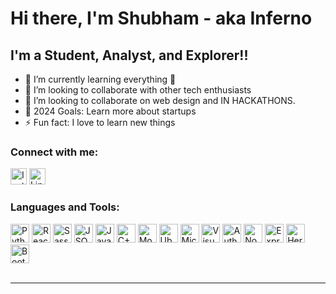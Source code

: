 
<link rel="stylesheet" href="https://cdn.jsdelivr.net/gh/devicons/devicon@v2.15.1/devicon.min.css">

# Hi there, I'm Shubham - aka Inferno 

## I'm a Student, Analyst, and Explorer!!

- 🌱 I’m currently learning everything 🤣
- 👯 I’m looking to collaborate with other tech enthusiasts 
- 💞️ I’m looking to collaborate on web design and IN HACKATHONS.
- 🥅 2024 Goals: Learn more about startups
- ⚡ Fun fact: I love to learn new things

### Connect with me:


[<img src="https://edent.github.io/SuperTinyIcons/images/svg/instagram.svg" width="26px" title="Instagram" />](https://instagram.com/stilltenacious)
[<img src="https://edent.github.io/SuperTinyIcons/images/svg/linkedin.svg" width="26px" title="LinkedIn" />](www.linkedin.com/in/shubham-joshi-840a1b1ba)



### Languages and Tools:

<img src="https://edent.github.io/SuperTinyIcons/images/svg/python.svg" width="30px" title="Python" /> <img src="https://edent.github.io/SuperTinyIcons/images/svg/react.svg" width="30" title="React" /> <img src="https://edent.github.io/SuperTinyIcons/images/svg/sass.svg" width="30" title="Sass" /> <img src="https://edent.github.io/SuperTinyIcons/images/svg/json.svg" width="30" title="JSON" /> <img src="https://edent.github.io/SuperTinyIcons/images/svg/javascript.svg" width="30" title="JavaScript" /> <img src="https://edent.github.io/SuperTinyIcons/images/svg/cplusplus.svg" width="30" title="C++"/> <img src="https://cdn.jsdelivr.net/gh/devicons/devicon/icons/mongodb/mongodb-original-wordmark.svg" width="30" title="MongoDB" /> <img src="https://edent.github.io/SuperTinyIcons/images/svg/ubuntu.svg" width="30" title="Ubuntu" /> <img src="https://edent.github.io/SuperTinyIcons/images/svg/windows.svg" width="30" title="Microsoft Windows" /> <img src="https://edent.github.io/SuperTinyIcons/images/svg/visualstudiocode.svg" width="30" title="Visual Studio Code" /> <img src="https://edent.github.io/SuperTinyIcons/images/svg/auth0.svg" width="30" title="Auth0" /> <img src="https://cdn.jsdelivr.net/gh/devicons/devicon/icons/nodejs/nodejs-original.svg" width="30" title="Nodejs" /> <img src="https://cdn.jsdelivr.net/gh/devicons/devicon/icons/express/express-original-wordmark.svg" width="30" title="Express" /> <img src="https://cdn.jsdelivr.net/gh/devicons/devicon/icons/heroku/heroku-plain-wordmark.svg" width="30" title="Heroku" /> <img src="https://cdn.jsdelivr.net/gh/devicons/devicon/icons/bootstrap/bootstrap-original.svg" width="30" title="Bootstrap" />
<br />
<br />

---
<!---
![Mohammad's GitHub stats](https://github-readme-stats.vercel.app/api?username=MAX-786) 
---
[![@max786's Holopin board](https://holopin.me/max786)](https://holopin.io/@max786)
MAX-786/MAX-786 is a ✨ special ✨ repository because its `README.md` (this file) appears on your GitHub profile.
You can click the Preview link to take a look at your changes.
--->

